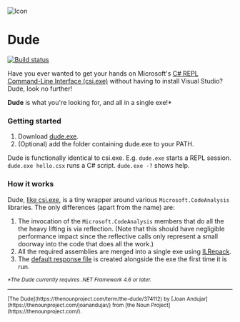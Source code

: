 ![Icon](https://raw.githubusercontent.com/adamralph/dude/master/img/dude.png)

# Dude

[![Build status](https://ci.appveyor.com/api/projects/status/acoj907kr0u9f2m7/branch/master?svg=true)](https://ci.appveyor.com/project/adamralph/dude/branch/master)

Have you ever wanted to get your hands on Microsoft's [C# REPL Command-Line Interface (csi.exe)](https://msdn.microsoft.com/en-us/magazine/mt614271.aspx) without having to install Visual Studio? Dude, look no further!

**Dude** is what you're looking for, and all in a single exe!*

### Getting started

1. Download [dude.exe](https://github.com/adamralph/dude/releases/download/stable/dude.exe).
2. (Optional) add the folder containing dude.exe to your PATH.

Dude is functionally identical to csi.exe. E.g. `dude.exe` starts a REPL session. `dude.exe hello.csx` runs a C# script. `dude.exe -?` shows help.

### How it works

Dude, [like csi.exe](https://github.com/dotnet/roslyn/blob/e045283767da82cfd276d020c8a798f78513a1ab/src/Interactive/CsiCore), is a tiny wrapper around various `Microsoft.CodeAnalysis` libraries. The only differences (apart from the name) are:

1. The invocation of the `Microsoft.CodeAnalysis` members that do all the the heavy lifting is via reflection. (Note that this should have negligible performance impact since the reflective calls only represent a small doorway into the code that does all the work.)
2. All the required assemblies are merged into a single exe using [ILRepack](https://github.com/gluck/il-repack).
3. The [default response file](https://github.com/dotnet/roslyn/blob/e045283767da82cfd276d020c8a798f78513a1ab/src/Interactive/csi/csi.rsp) is created alongside the exe the first time it is run.

<sup><em>*The Dude currently requires .NET Framework 4.6 or later.</em></sup>

---

<sub>
[The Dude](https://thenounproject.com/term/the-dude/374112) by [Joan Andujar](https://thenounproject.com/joanandujar/) from [the Noun Project](https://thenounproject.com/).
</sub>
